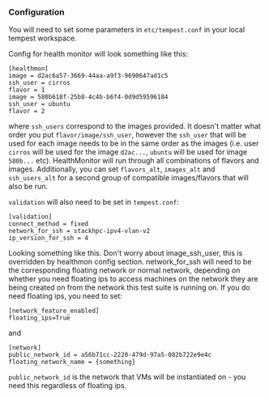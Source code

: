 ### Configuration 

You will need to set some parameters in `etc/tempest.conf` in your local tempest workspace. 

Config for health monitor will look something like this:
```
[healthmon]
image = d2ac6a57-3669-44aa-a9f3-9690647ad1c5
ssh_user = cirros
flavor = 1
image = 580b618f-25b8-4c4b-b6f4-0d9d59596184
ssh_user = ubuntu
flavor = 2
```

where `ssh_users` correspond to the images provided. It doesn't matter what order you put `flavor/image/ssh_user`, however the `ssh_user` that will be used for each image needs to be in the same order as the images (i.e. user `cirros` will be used for the image `d2ac...`, `ubuntu` will be used for image `580b...` etc). HealthMonitor will run through all combinations of flavors and images. Additionally, you can set `flavors_alt`, `images_alt` and `ssh_users_alt` for a second group of compatible images/flavors that will also be run. 

`validation` will also need to be set in `tempest.conf`:
```
[validation]
connect_method = fixed
network_for_ssh = stackhpc-ipv4-vlan-v2
ip_version_for_ssh = 4
```

Looking something like this. Don't worry about image_ssh_user, this is overridden by healthmon config section. network_for_ssh will need to be the corresponding floating network or normal network, depending on whether you need floating ips to access machines on the network they are being created on from the network this test suite is running on. If you do need floating ips, you need to set: 

```
[network_feature_enabled]
floating_ips=True
```
and
```
[network]
public_network_id = a56b71cc-2220-479d-97a5-082b722e9e4c
floating_network_name = {something}
```
`public_network_id` is the network that VMs will be instantiated on - you need this regardless of floating ips. 
